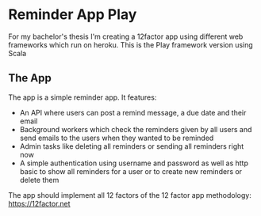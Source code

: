 # Reminder App Play

For my bachelor's thesis I'm creating a 12factor app using different web frameworks which run on heroku. This is the Play framework version using Scala

## The App

The app is a simple reminder app. It features:

- An API where users can post a remind message, a due date and their email
- Background workers which check the reminders given by all users and send emails to the users when they wanted to be reminded
- Admin tasks like deleting all reminders or sending all reminders right now
- A simple authentication using username and password as well as http basic to show all reminders for a user or to create new reminders or delete them

The app should implement all 12 factors of the 12 factor app methodology: https://12factor.net

